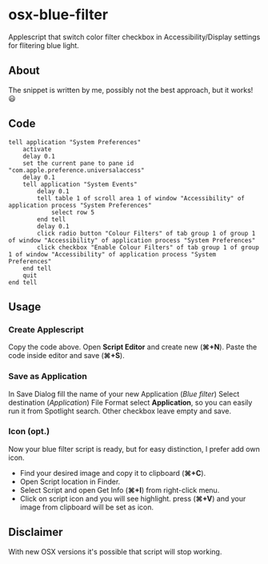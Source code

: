 # osx-blue-filter
Applescript that switch color filter checkbox in Accessibility/Display settings for flitering blue light.

## About
The snippet is written by me, possibly not the best approach, but it works! 😃

## Code 
```applescript
tell application "System Preferences"
	activate
	delay 0.1
	set the current pane to pane id "com.apple.preference.universalaccess"
	delay 0.1
	tell application "System Events"
		delay 0.1
		tell table 1 of scroll area 1 of window "Accessibility" of application process "System Preferences"
			select row 5
		end tell
		delay 0.1
		click radio button "Colour Filters" of tab group 1 of group 1 of window "Accessibility" of application process "System Preferences"
		click checkbox "Enable Colour Filters" of tab group 1 of group 1 of window "Accessibility" of application process "System Preferences"
	end tell
	quit
end tell
```

## Usage

### Create Applescript
Copy the code above. Open **Script Editor** and create new (**&#8984;+N**). Paste the code inside editor and save (**&#8984;+S**). 

### Save as Application
In Save Dialog fill the name of your new Application (_Blue filter_)
Select destination (_Application_)
File Format select **Application**, so you can easily run it from Spotlight search.
Other checkbox leave empty and save.

### Icon (opt.)
Now your blue filter script is ready, but for easy distinction, I prefer add own icon.

- Find your desired image and copy it to clipboard (**&#8984;+C**).
- Open Script location in Finder. 
- Select Script and open Get Info (**&#8984;+I**) from right-click menu.
- Click on script icon and you will see highlight. press (**&#8984;+V**) and your image from clipboard will be set as icon.

## Disclaimer
With new OSX versions it's possible that script will stop working. 
